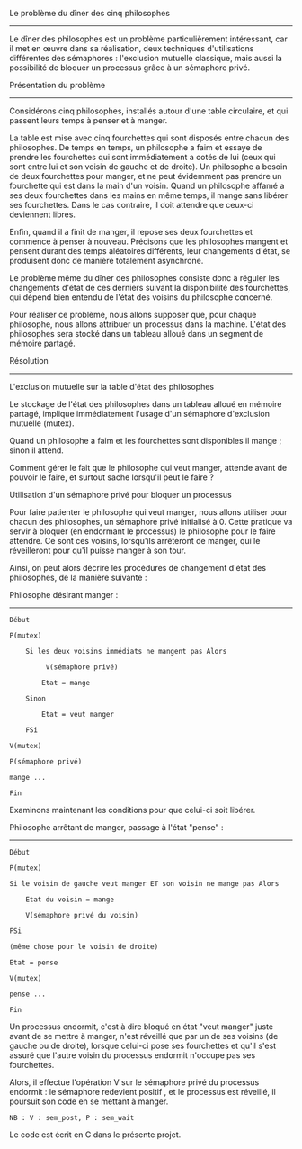 Le problème du dîner des cinq philosophes
______________________________________________

Le dîner des philosophes est un problème particulièrement intéressant, car il met en œuvre dans sa réalisation, deux techniques d'utilisations différentes des sémaphores : l'exclusion mutuelle classique, mais aussi la possibilité de bloquer un processus grâce à un sémaphore privé.


Présentation du problème
___________________________

Considérons cinq philosophes, installés autour d'une table circulaire, et qui passent leurs temps à penser et à manger.

La table est mise avec cinq fourchettes qui sont disposés entre chacun des philosophes. 
De temps en temps, un philosophe a faim et essaye de prendre les fourchettes qui sont immédiatement a cotés de lui (ceux qui sont entre lui et son voisin de gauche et de droite). Un philosophe a besoin de  deux fourchettes pour manger, et ne peut évidemment pas prendre un fourchette qui est dans la main d'un voisin. 
Quand un philosophe affamé a ses deux fourchettes dans les mains en même temps, il mange sans libérer ses fourchettes. Dans le cas contraire, il doit attendre que ceux-ci deviennent libres.

Enfin, quand il a finit de manger, il repose ses deux fourchettes et commence à penser à nouveau. 
Précisons que les philosophes mangent et pensent durant des temps aléatoires différents, leur changements d'état, se produisent donc de manière totalement asynchrone. 

Le problème même du dîner des philosophes consiste donc à réguler les changements d'état de ces derniers suivant la disponibilité des fourchettes, qui dépend bien entendu de l'état des voisins du philosophe concerné. 


Pour réaliser ce problème, nous allons supposer que, pour chaque philosophe, nous allons attribuer un processus dans la machine. 
L'état des philosophes sera stocké dans un tableau alloué dans un segment de mémoire partagé. 

Résolution
________________________

L'exclusion mutuelle sur la table d'état des philosophes

Le stockage de l'état des philosophes dans un tableau alloué en mémoire partagé, implique immédiatement l'usage d'un sémaphore d'exclusion mutuelle (mutex).

Quand un philosophe a faim et les fourchettes sont disponibles il mange ; sinon il attend.

Comment gérer le fait que le philosophe qui veut manger, attende avant de pouvoir le faire, et surtout sache lorsqu'il peut le faire ? 


Utilisation d'un sémaphore privé pour bloquer un processus

Pour faire patienter le philosophe qui veut manger, nous allons utiliser pour chacun des philosophes, un sémaphore privé initialisé à 0. 
Cette pratique va servir à bloquer (en endormant le processus) le philosophe pour le faire attendre. Ce sont ces voisins, lorsqu'ils arrêteront de manger, qui le réveilleront pour qu'il puisse manger à son tour. 


Ainsi, on peut alors décrire les procédures de changement d'état des philosophes, de la manière suivante : 

Philosophe désirant manger :
___________________________________

	Début 

	P(mutex) 

		Si les deux voisins immédiats ne mangent pas Alors 

			 V(sémaphore privé) 

			Etat = mange 

		Sinon 

			Etat = veut manger 

		FSi 

	V(mutex) 

	P(sémaphore privé) 

	mange ... 

	Fin 


Examinons maintenant les conditions pour que celui-ci soit libérer. 

Philosophe arrêtant de manger, passage à l'état "pense" : 
__________________________________________________________

	Début 

	P(mutex) 

	Si le voisin de gauche veut manger ET son voisin ne mange pas Alors 

		Etat du voisin = mange 

		V(sémaphore privé du voisin) 

	FSi 

	(même chose pour le voisin de droite) 

	Etat = pense 

	V(mutex) 

	pense ... 

	Fin 

Un processus endormit, c'est à dire bloqué en état "veut manger" juste avant de se mettre à manger, n'est réveillé que par un de ses voisins (de gauche ou de droite), lorsque celui-ci pose ses fourchettes et qu'il s'est assuré que l'autre voisin du processus endormit n'occupe pas ses fourchettes. 

Alors, il effectue l'opération V sur le sémaphore privé du processus endormit : le sémaphore redevient positif , et le processus est réveillé, il poursuit son code en se mettant à manger. 


	NB : V : sem_post, P : sem_wait


Le code est écrit en C dans le présente projet.







